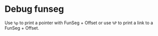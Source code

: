 # Debug funseg
Use `%p` to print a pointer with FunSeg + Offset or use `%P` to print a link to a FunSeg + Offset.
 